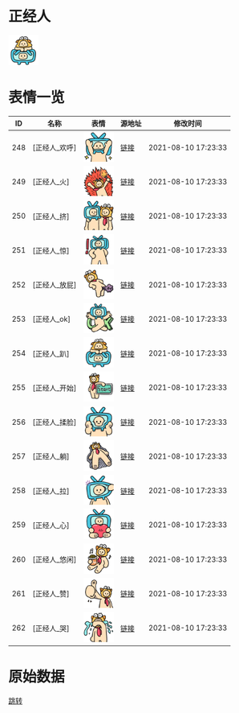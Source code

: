 # 正经人

<img src="./cover.png" height="60" alt="cover" />

# 表情一览

|ID|名称|表情|源地址|修改时间|
|----|----|----|----|----|
|248|[正经人_欢呼]|<img src="./pic/000248_%5B正经人_欢呼%5D.png" height="60" alt="欢呼"/>|[链接](http://i0.hdslb.com/bfs/emote/3cd297676b2a08a896deab91ed7f139a8bc7c46c.png)|2021-08-10 17:23:33|
|249|[正经人_火]|<img src="./pic/000249_%5B正经人_火%5D.png" height="60" alt="火"/>|[链接](http://i0.hdslb.com/bfs/emote/78579a24b156501c0b5583121beb42a72e9229b5.png)|2021-08-10 17:23:33|
|250|[正经人_挤]|<img src="./pic/000250_%5B正经人_挤%5D.png" height="60" alt="挤"/>|[链接](http://i0.hdslb.com/bfs/emote/7a3e753fcb876753800424edd2fa3563005abf4a.png)|2021-08-10 17:23:33|
|251|[正经人_惊]|<img src="./pic/000251_%5B正经人_惊%5D.png" height="60" alt="惊"/>|[链接](http://i0.hdslb.com/bfs/emote/233b14fd3803a5078f79d31fecd5d7a60524e330.png)|2021-08-10 17:23:33|
|252|[正经人_放屁]|<img src="./pic/000252_%5B正经人_放屁%5D.png" height="60" alt="放屁"/>|[链接](http://i0.hdslb.com/bfs/emote/b590df4714084b012e9a5dfab03a3a13936dff48.png)|2021-08-10 17:23:33|
|253|[正经人_ok]|<img src="./pic/000253_%5B正经人_ok%5D.png" height="60" alt="ok"/>|[链接](http://i0.hdslb.com/bfs/emote/21e069065373be45b227a4ffdbe9570d309e3d05.png)|2021-08-10 17:23:33|
|254|[正经人_趴]|<img src="./pic/000254_%5B正经人_趴%5D.png" height="60" alt="趴"/>|[链接](http://i0.hdslb.com/bfs/emote/39156acb0afcbde9cf73ac1657adff62d3a84af7.png)|2021-08-10 17:23:33|
|255|[正经人_开始]|<img src="./pic/000255_%5B正经人_开始%5D.png" height="60" alt="开始"/>|[链接](http://i0.hdslb.com/bfs/emote/4f745fad9a77f2f41ea63c2214af0739ab7ea8f1.png)|2021-08-10 17:23:33|
|256|[正经人_揉脸]|<img src="./pic/000256_%5B正经人_揉脸%5D.png" height="60" alt="揉脸"/>|[链接](http://i0.hdslb.com/bfs/emote/a9d5376d6d79482c4447eb5a169385fa91f39ddd.png)|2021-08-10 17:23:33|
|257|[正经人_躺]|<img src="./pic/000257_%5B正经人_躺%5D.png" height="60" alt="躺"/>|[链接](http://i0.hdslb.com/bfs/emote/c135f76ad7ec50a7414095cf7c633eb5551c9fe3.png)|2021-08-10 17:23:33|
|258|[正经人_拉]|<img src="./pic/000258_%5B正经人_拉%5D.png" height="60" alt="拉"/>|[链接](http://i0.hdslb.com/bfs/emote/03e7319b34763e9c82c2ae93b1fd8f613335d90a.png)|2021-08-10 17:23:33|
|259|[正经人_心]|<img src="./pic/000259_%5B正经人_心%5D.png" height="60" alt="心"/>|[链接](http://i0.hdslb.com/bfs/emote/536561d0806f8b181473fd89bba15e71cb8d585e.png)|2021-08-10 17:23:33|
|260|[正经人_悠闲]|<img src="./pic/000260_%5B正经人_悠闲%5D.png" height="60" alt="悠闲"/>|[链接](http://i0.hdslb.com/bfs/emote/17542aaef102f28508e30fed8895cc1afeaf70f0.png)|2021-08-10 17:23:33|
|261|[正经人_赞]|<img src="./pic/000261_%5B正经人_赞%5D.png" height="60" alt="赞"/>|[链接](http://i0.hdslb.com/bfs/emote/589816d36c5b7c2f2bc78cb162d6ac90fda948f2.png)|2021-08-10 17:23:33|
|262|[正经人_哭]|<img src="./pic/000262_%5B正经人_哭%5D.png" height="60" alt="哭"/>|[链接](http://i0.hdslb.com/bfs/emote/b9882f0679b4ae24624660412464f1f88bda48fe.png)|2021-08-10 17:23:33|

# 原始数据

[跳转](./raw.json)

